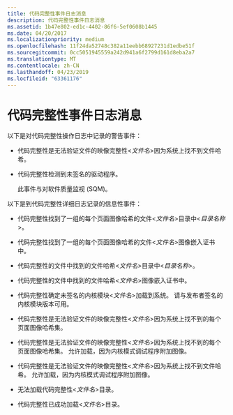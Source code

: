```yaml
---
title: 代码完整性事件日志消息
description: 代码完整性事件日志消息
ms.assetid: 1b47e802-ed1c-4402-86f6-5ef0608b1445
ms.date: 04/20/2017
ms.localizationpriority: medium
ms.openlocfilehash: 11f24da52748c382a11eebb68927231d1edbe51f
ms.sourcegitcommit: 0cc5051945559a242d941a6f2799d161d8eba2a7
ms.translationtype: MT
ms.contentlocale: zh-CN
ms.lasthandoff: 04/23/2019
ms.locfileid: "63361176"
---
```

# <a name="code-integrity-event-log-messages"></a>代码完整性事件日志消息


以下是对代码完整性操作日志中记录的警告事件：

-   代码完整性是无法验证文件的映像完整性&lt;*文件名*&gt;因为系统上找不到文件哈希。

-   代码完整性检测到未签名的驱动程序。

    此事件与对软件质量监视 (SQM)。

以下是到代码完整性详细日志记录的信息性事件：

-   代码完整性找到了一组的每个页面图像哈希的文件&lt;*文件名*&gt;目录中&lt;*目录名称*&gt;。

-   代码完整性找到了一组的每个页面图像哈希的文件&lt;*文件名*&gt;图像嵌入证书中。

-   代码完整性的文件中找到的文件哈希&lt;*文件名*&gt;目录中&lt;*目录名称*&gt;。

-   代码完整性的文件中找到的文件哈希&lt;*文件名*&gt;图像嵌入证书中。

-   代码完整性确定未签名的内核模块&lt;*文件名*&gt;加载到系统。 请与发布者签名的内核模块版本可用。

-   代码完整性是无法验证文件的映像完整性&lt;*文件名*&gt;因为系统上找不到的每个页面图像哈希集。

-   代码完整性是无法验证文件的映像完整性&lt;*文件名*&gt;因为系统上找不到的每个页面图像哈希集。 允许加载，因为内核模式调试程序附加图像。

-   代码完整性是无法验证文件的映像完整性&lt;*文件名*&gt;因为系统上找不到文件哈希。 允许加载，因为内核模式调试程序附加图像。

-   无法加载代码完整性&lt;*文件名*&gt;目录。

-   代码完整性已成功加载&lt;*文件名*&gt;目录。

 

 





